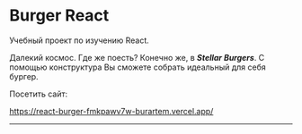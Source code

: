 # **Burger React**

Учебный проект по изучению React. 

Далекий космос. Где же поесть? Конечно же, в _**Stellar Burgers**_. C помощью конструктура Вы сможете собрать идеальный для себя бургер. 

Посетить сайт:

https://react-burger-fmkpawv7w-burartem.vercel.app/ 

------


